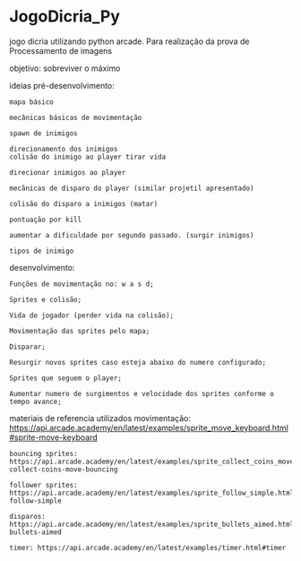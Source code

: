 # JogoDicria_Py
jogo dicria utilizando python arcade. Para realização da prova de Processamento de imagens

objetivo: sobreviver o máximo

ideias pré-desenvolvimento:

    mapa básico

    mecânicas básicas de movimentação 

    spawn de inimigos 

    direcionamento dos inimigos
    colisão do inimigo ao player tirar vida

    direcionar inimigos ao player 

    mecânicas de disparo do player (similar projetil apresentado)

    colisão do disparo a inimigos (matar)

    pontuação por kill

    aumentar a dificuldade por segundo passado. (surgir inimigos)

    tipos de inimigo


desenvolvimento:

    Funções de movimentação no: w a s d;

    Sprites e colisão;

    Vida do jogador (perder vida na colisão);

    Movimentação das sprites pelo mapa;

    Disparar;

    Resurgir novos sprites caso esteja abaixo do numero configurado;

    Sprites que seguem o player;

    Aumentar numero de surgimentos e velocidade dos sprites conforme o tempo avance;






materiais de referencia utilizados 
    movimentação: https://api.arcade.academy/en/latest/examples/sprite_move_keyboard.html#sprite-move-keyboard 

    bouncing sprites: https://api.arcade.academy/en/latest/examples/sprite_collect_coins_move_bouncing.html#sprite-collect-coins-move-bouncing

    follower sprites: https://api.arcade.academy/en/latest/examples/sprite_follow_simple.html#sprite-follow-simple

    disparos: https://api.arcade.academy/en/latest/examples/sprite_bullets_aimed.html#sprite-bullets-aimed

    timer: https://api.arcade.academy/en/latest/examples/timer.html#timer
